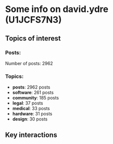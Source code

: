 # Some info on david.ydre (U1JCFS7N3)


## Topics of interest

### Posts: 

Number of posts: 2962

### Topics:

* __posts__: 2962 posts
* __software__: 261 posts
* __community__: 185 posts
* __legal__: 37 posts
* __medical__: 33 posts
* __hardware__: 31 posts
* __design__: 30 posts

## Key interactions 

